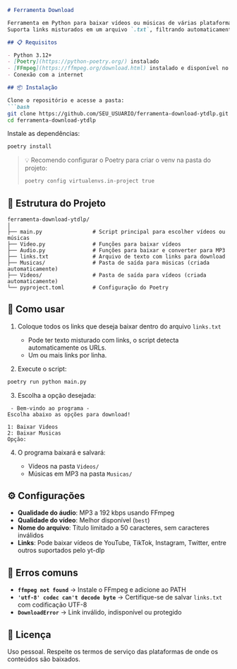 ````markdown
# Ferramenta Download

Ferramenta em Python para baixar vídeos ou músicas de várias plataformas utilizando [yt-dlp](https://github.com/yt-dlp/yt-dlp) e [FFmpeg](https://ffmpeg.org/).  
Suporta links misturados em um arquivo `.txt`, filtrando automaticamente apenas os links válidos.

## 📋 Requisitos

- Python 3.12+
- [Poetry](https://python-poetry.org/) instalado
- [FFmpeg](https://ffmpeg.org/download.html) instalado e disponível no `PATH`
- Conexão com a internet

## 📦 Instalação

Clone o repositório e acesse a pasta:
```bash
git clone https://github.com/SEU_USUARIO/ferramenta-download-ytdlp.git
cd ferramenta-download-ytdlp
````

Instale as dependências:

```bash
poetry install
```

> 💡 Recomendo configurar o Poetry para criar o venv na pasta do projeto:
>
> ```bash
> poetry config virtualenvs.in-project true
> ```

## 📂 Estrutura do Projeto

```
ferramenta-download-ytdlp/
│
├── main.py                # Script principal para escolher vídeos ou músicas
├── Video.py               # Funções para baixar vídeos
├── Audio.py               # Funções para baixar e converter para MP3
├── links.txt              # Arquivo de texto com links para download
├── Musicas/               # Pasta de saída para músicas (criada automaticamente)
├── Videos/                # Pasta de saída para vídeos (criada automaticamente)
└── pyproject.toml         # Configuração do Poetry
```

## 📝 Como usar

1. Coloque todos os links que deseja baixar dentro do arquivo `links.txt`

   * Pode ter texto misturado com links, o script detecta automaticamente os URLs.
   * Um ou mais links por linha.

2. Execute o script:

```bash
poetry run python main.py
```

3. Escolha a opção desejada:

```
 - Bem-vindo ao programa -
Escolha abaixo as opções para download!

1: Baixar Videos
2: Baixar Musicas
Opção:
```

4. O programa baixará e salvará:

   * Vídeos na pasta `Videos/`
   * Músicas em MP3 na pasta `Musicas/`

## ⚙️ Configurações

* **Qualidade do áudio**: MP3 a 192 kbps usando FFmpeg
* **Qualidade do vídeo**: Melhor disponível (`best`)
* **Nome do arquivo**: Título limitado a 50 caracteres, sem caracteres inválidos
* **Links**: Pode baixar vídeos de YouTube, TikTok, Instagram, Twitter, entre outros suportados pelo yt-dlp

## 🚫 Erros comuns

* **`ffmpeg not found`** → Instale o FFmpeg e adicione ao PATH
* **`'utf-8' codec can't decode byte`** → Certifique-se de salvar `links.txt` com codificação UTF-8
* **`DownloadError`** → Link inválido, indisponível ou protegido

## 📜 Licença

Uso pessoal. Respeite os termos de serviço das plataformas de onde os conteúdos são baixados.
